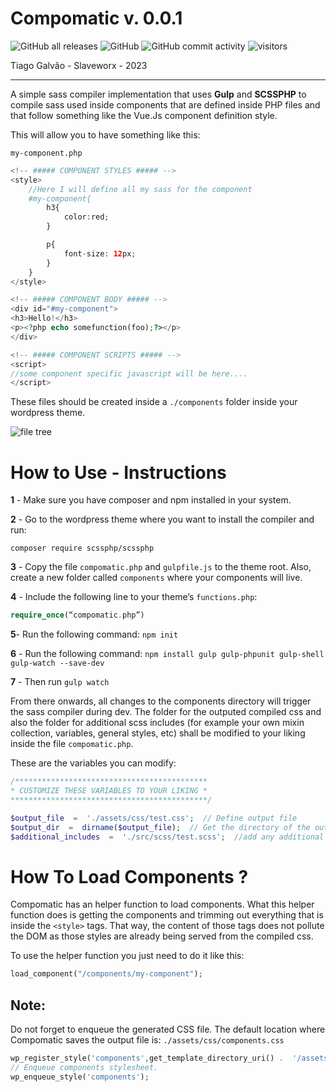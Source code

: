 # Compomatic v. 0.0.1
![GitHub all releases](https://img.shields.io/github/downloads/slaveworx/compomatic/total) ![GitHub](https://img.shields.io/github/license/slaveworx/compomatic) ![GitHub commit activity](https://img.shields.io/github/commit-activity/y/slaveworx/compomatic?style=plastic) ![visitors](https://visitor-badge.glitch.me/badge?page_id=slaveworx.visitorbadge&left_color=green&right_color=red)

Tiago Galvão - Slaveworx - 2023
______________________

A simple sass compiler implementation that uses **Gulp** and **SCSSPHP** to compile sass used inside components that are defined inside PHP files and that follow something like the Vue.Js component definition style.

This will allow you to have something like this:

`my-component.php`
```php
<!-- ##### COMPONENT STYLES ##### -->
<style>
	//Here I will define all my sass for the component
	#my-component{
		h3{
			color:red;
		}

		p{
			font-size: 12px;
		}
	}
</style>

<!-- ##### COMPONENT BODY ##### -->
<div id="#my-component">
<h3>Hello!</h3>
<p><?php echo somefunction(foo);?></p>
</div>

<!-- ##### COMPONENT SCRIPTS ##### -->
<script>
//some component specific javascript will be here....
</script>
```
These files should be created inside a `./components` folder inside your wordpress theme. 

![file tree](https://i.ibb.co/xHR8F16/Captura-de-ecr-2023-03-05-210803.png)

# How to Use - Instructions
**1** - Make sure you have composer and npm installed in your system.

**2** - Go to the wordpress theme where you want to install the compiler and run:

`composer require scssphp/scssphp`

**3** - Copy the file `compomatic.php` and `gulpfile.js` to the theme root. Also, create a new folder called `components` where your components will live.

**4** - Include the following line to your theme’s `functions.php`:
```php
require_once(“compomatic.php”)
```

**5**- Run the following command:
`npm init`

**6** - Run the following command:
`npm install gulp gulp-phpunit gulp-shell gulp-watch --save-dev`

**7** - Then run `gulp watch`

From there onwards, all changes to the components directory will trigger the sass compiler during dev.
The folder for the outputed compiled css and also the folder for additional scss includes (for example your own mixin collection, variables, general styles, etc) shall be modified to your liking inside the file `compomatic.php`.

These are the variables you can modify:

```php
/*******************************************
* CUSTOMIZE THESE VARIABLES TO YOUR LIKING *
********************************************/

$output_file  =  './assets/css/test.css';  // Define output file
$output_dir  =  dirname($output_file);  // Get the directory of the output file
$additional_includes  =  './src/scss/test.scss';  //add any additional includes, fo example a set of mixins, variables or general styles...
```

# How To Load Components  ?

Compomatic has an helper function to load components.
What this helper function does is getting the components and trimming out everything that is inside the `<style>` tags. That way, the content of those tags does not pollute the DOM as those styles are already being served from the compiled css.

To use the helper function you just need to do it like this: 

```php
load_component("/components/my-component");
```

## Note:
Do not forget to enqueue the generated CSS file. The default location where Compomatic saves the output file is: `./assets/css/components.css`


```php
wp_register_style('components',get_template_directory_uri() .  '/assets/css/components.css',array(),'1.0');
// Enqueue components stylesheet.
wp_enqueue_style('components');
```

